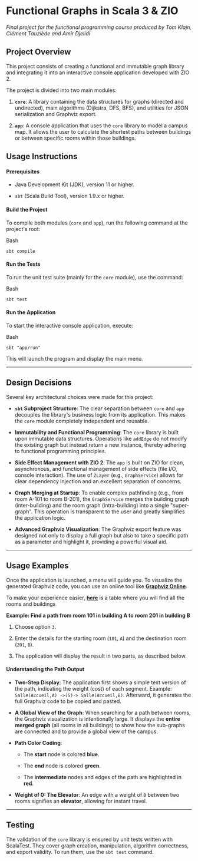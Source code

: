 # Functional Graphs in Scala 3 & ZIO

_Final project for the functional programming course produced by Tom Klajn, Clément Tauziède and Amir Djelidi_

## Project Overview

This project consists of creating a functional and immutable graph library and integrating it into an interactive console application developed with ZIO 2.

The project is divided into two main modules:

1.  **`core`**: A library containing the data structures for graphs (directed and undirected), main algorithms (Dijkstra, DFS, BFS), and utilities for JSON serialization and Graphviz export.
    
2.  **`app`**: A console application that uses the `core` library to model a campus map. It allows the user to calculate the shortest paths between buildings or between specific rooms within those buildings.
    

## Usage Instructions

#### Prerequisites

-   Java Development Kit (JDK), version 11 or higher.
    
-   `sbt` (Scala Build Tool), version 1.9.x or higher.
    

#### Build the Project

To compile both modules (`core` and `app`), run the following command at the project's root:

Bash

```
sbt compile

```

#### Run the Tests

To run the unit test suite (mainly for the `core` module), use the command:

Bash

```
sbt test

```

#### Run the Application

To start the interactive console application, execute:

Bash

```
sbt "app/run"

```

This will launch the program and display the main menu.

----------

## Design Decisions

Several key architectural choices were made for this project:

-   **`sbt` Subproject Structure**: The clear separation between `core` and `app` decouples the library's business logic from its application. This makes the `core` module completely independent and reusable.
    
-   **Immutability and Functional Programming**: The `core` library is built upon immutable data structures. Operations like `addEdge` do not modify the existing graph but instead return a new instance, thereby adhering to functional programming principles.
    
-   **Side Effect Management with ZIO 2**: The `app` is built on ZIO for clean, asynchronous, and functional management of side effects (file I/O, console interaction). The use of `ZLayer` (e.g., `GraphService`) allows for clear dependency injection and an excellent separation of concerns.
    
-   **Graph Merging at Startup**: To enable complex pathfinding (e.g., from room A-101 to room B-201), the `GraphService` merges the building graph (inter-building) and the room graph (intra-building) into a single "super-graph". This operation is transparent to the user and greatly simplifies the application logic.
    
-   **Advanced Graphviz Visualization**: The Graphviz export feature was designed not only to display a full graph but also to take a specific path as a parameter and highlight it, providing a powerful visual aid.
    

----------

## Usage Examples

Once the application is launched, a menu will guide you. To visualize the generated Graphviz code, you can use an online tool like **[Graphviz Online](https://dreampuf.github.io/GraphvizOnline/)**.

  
To make your experience easier, **[here](https://docs.google.com/spreadsheets/d/1KmLA951-AyWi5oktZ5oC0mWWmDaErYXbzIY9payL_uc/edit?usp=sharing/)** is a table where you will find all the rooms and buildings

**Example: Find a path from room 101 in building A to room 201 in building B**


1.  Choose option `3`.
    
2.  Enter the details for the starting room (`101`, `A`) and the destination room (`201`, `B`).

3.  The application will display the result in two parts, as described below.


#### Understanding the Path Output

-   **Two-Step Display**: The application first shows a simple text version of the path, indicating the weight (cost) of each segment. Example: `Salle(Accueil,A) ->(5)-> Salle(Accueil,B)`. Afterward, it generates the full Graphviz code to be copied and pasted.
    
-   **A Global View of the Graph**: When searching for a path between rooms, the Graphviz visualization is intentionally large. It displays the **entire merged graph** (all rooms in all buildings) to show how the sub-graphs are connected and to provide a global view of the campus.
    
-   **Path Color Coding**:
    
    -   The **start** node is colored **blue**.
        
    -   The **end** node is colored **green**.
        
    -   The **intermediate** nodes and edges of the path are highlighted in **red**.
        
-   **Weight of 0: The Elevator**: An edge with a weight of `0` between two rooms signifies an **elevator**, allowing for instant travel.
    

----------

## Testing

The validation of the `core` library is ensured by unit tests written with ScalaTest. They cover graph creation, manipulation, algorithm correctness, and export validity. To run them, use the `sbt test` command.
